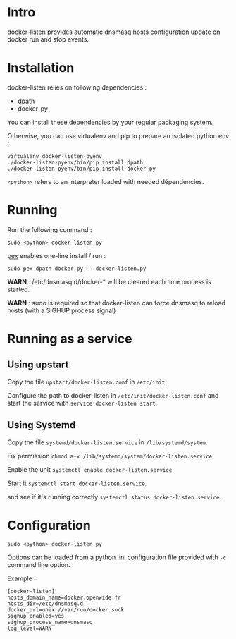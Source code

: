 Intro
=====

docker-listen provides automatic dnsmasq hosts configuration update on docker
run and stop events.

Installation
============

docker-listen relies on following dependencies :
 * dpath
 * docker-py

You can install these dependencies by your regular packaging system.

Otherwise, you can use virtualenv and pip to prepare an isolated python env :

    virtualenv docker-listen-pyenv
    ./docker-listen-pyenv/bin/pip install dpath
    ./docker-listen-pyenv/bin/pip install docker-py

`<python>` refers to an interpreter loaded with needed dépendencies.

Running
=======

Run the following command :

    sudo <python> docker-listen.py

[pex](https://github.com/pantsbuild/pex) enables one-line install / run :

    sudo pex dpath docker-py -- docker-listen.py

**WARN** : /etc/dnsmasq.d/docker-* will be cleared each time process is started.

**WARN** : sudo is required so that docker-listen can force dnsmasq to reload hosts
(with a SIGHUP process signal)

Running as a service
====================

Using upstart
-------------

Copy the file ``upstart/docker-listen.conf`` in ``/etc/init``.

Configure the path to docker-listen in ``/etc/init/docker-listen.conf`` and start the service with ``service docker-listen start``.

Using Systemd
-------------

Copy the file ``systemd/docker-listen.service`` in ``/lib/systemd/system``.

Fix permission ``chmod a+x /lib/systemd/system/docker-listen.service``

Enable the unit ``systemctl enable docker-listen.service``.

Start it ``systemctl start docker-listen.service``.

and see if it's running correctly ``systemctl status docker-listen.service``.

Configuration
=============

    sudo <python> docker-listen.py

Options can be loaded from a python .ini configuration file provided with `-c`
command line option.

Example :

    [docker-listen]
    hosts_domain_name=docker.openwide.fr
    hosts_dir=/etc/dnsmasq.d
    docker_url=unix://var/run/docker.sock
    sighup_enabled=yes
    sighup_process_name=dnsmasq
    log_level=WARN
